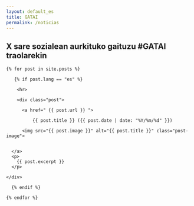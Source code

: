 ```yaml
---
layout: default_es
title: GATAI
permalink: /noticias
---
```


<h2 class="project-tagline">X sare sozialean aurkituko gaituzu #GATAI traolarekin</h2>

<div class="posts-list">

    {% for post in site.posts %}

       {% if post.lang == "es" %}
    
        <hr>

    	<div class="post">

    	  <a href=" {{ post.url }} ">

              {{ post.title }} ({{ post.date | date: "%Y/%m/%d" }})
	      
	      <img src="{{ post.image }}" alt="{{ post.title }}" class="post-image">


	  </a>
	  <p>
		{{ post.excerpt }}
	  </p>

	</div>
	
      {% endif %}
      
    {% endfor %}

</div>